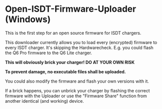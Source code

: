 # Open-ISDT-Firmware-Uploader (Windows)
This is the first step for an open source firmware for ISDT chargers. 

This downloader currently allows you to load every (encrypted) firmware to every ISDT charger. It's skipping the Hardwarecheck. E.g. you could flash the Q6 Pro firmware to the Q6 Lite charger.

**This will obviously brick your charger! DO AT YOUR OWN RISK**

**To prevent damage, no executable files shall be uploaded.**

You could also modify the firmware and flash your own versions with it.

If a brick happens, you can unbrick your charger by flashing the correct firmware with the Uploader or use the "Firmware Share" function from another identical (and working) device.
